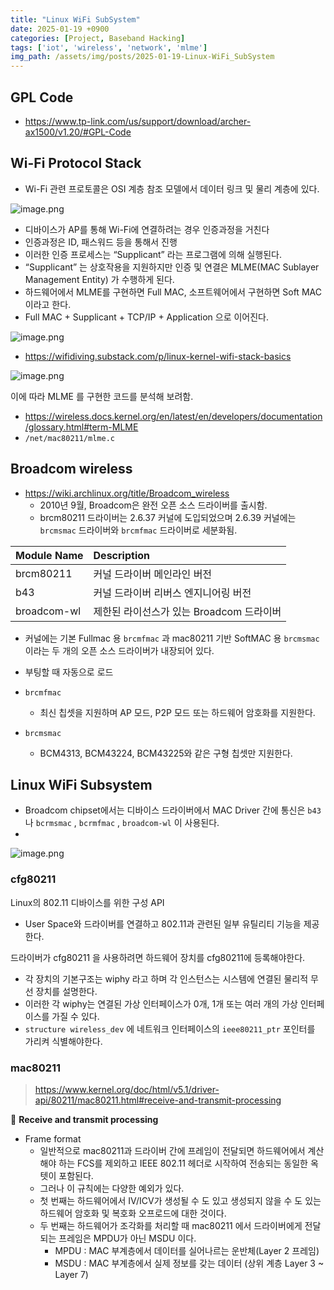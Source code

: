 ```yaml
---
title: "Linux WiFi SubSystem"
date: 2025-01-19 +0900
categories: [Project, Baseband Hacking]
tags: ['iot', 'wireless', 'network', 'mlme']
img_path: /assets/img/posts/2025-01-19-Linux-WiFi_SubSystem
---
```


## GPL Code

- https://www.tp-link.com/us/support/download/archer-ax1500/v1.20/#GPL-Code

## Wi-Fi Protocol Stack

- Wi-Fi 관련 프로토콜은 OSI 계층 참조 모델에서 데이터 링크 및 물리 계층에 있다.

![image.png](image.png)

- 디바이스가 AP를 통해 Wi-Fi에 연결하려는 경우 인증과정을 거친다
- 인증과정은 ID, 패스워드 등을 통해서 진행
- 이러한 인증 프로세스는 “Supplicant” 라는 프로그램에 의해 실행된다.
- “Supplicant” 는 상호작용을 지원하지만 인증 및 연결은 MLME(MAC Sublayer Management Entity) 가 수행하게 된다.
- 하드웨어에서 MLME를 구현하면 Full MAC, 소프트웨어에서 구현하면 Soft MAC 이라고 한다.
- Full MAC + Supplicant + TCP/IP + Application 으로 이어진다.

![image.png](image%201.png)

- https://wifidiving.substack.com/p/linux-kernel-wifi-stack-basics

![image.png](image%202.png)

이에 따라 MLME 를 구현한 코드를 분석해 보려함.

- https://wireless.docs.kernel.org/en/latest/en/developers/documentation/glossary.html#term-MLME
- `/net/mac80211/mlme.c`

## Broadcom wireless

- https://wiki.archlinux.org/title/Broadcom_wireless
    - 2010년 9월, Broadcom은 완전 오픈 소스 드라이버를 출시함.
    - brcm80211 드라이버는 2.6.37 커널에 도입되었으며 2.6.39 커널에는 `brcmsmac` 드라이버와 `brcmfmac` 드라이버로 세분화됨.

| Module Name           | Description               |
| :-------------------  | :--------------------    |
| brcm80211             | 커널 드라이버 메인라인 버전    |
| b43                   | 커널 드라이버 리버스 엔지니어링 버전 |
| broadcom-wl           | 제한된 라이선스가 있는 Broadcom 드라이버 |

- 커널에는 기본 Fullmac 용 `brcmfmac` 과 mac80211 기반 SoftMAC 용 `brcmsmac` 이라는 두 개의 오픈 소스 드라이버가 내장되어 있다.
- 부팅할 때 자동으로 로드

- `brcmfmac`
    - 최신 칩셋을 지원하며 AP 모드, P2P 모드 또는 하드웨어 암호화를 지원한다.
- `brcmsmac`
    - BCM4313, BCM43224, BCM43225와 같은 구형 칩셋만 지원한다.

## Linux WiFi Subsystem

- Broadcom chipset에서는 디바이스 드라이버에서 MAC Driver 간에 통신은 `b43` 나 `bcrmsmac` , `bcrmfmac` , `broadcom-wl` 이 사용된다.
- 

![image.png](image%203.png)

### cfg80211

Linux의 802.11 디바이스를 위한 구성 API

- User Space와 드라이버를 연결하고 802.11과 관련된 일부 유틸리티 기능을 제공한다.

드라이버가 cfg80211 을 사용하려면 하드웨어 장치를 cfg80211에 등록해야한다.

- 각 장치의 기본구조는 wiphy 라고 하며 각 인스턴스는 시스템에 연결된 물리적 무선 장치를 설명한다.
- 이러한 각 wiphy는 연결된 가상 인터페이스가 0개, 1개 또는 여러 개의 가상 인터페이스를 가질 수 있다.
- `structure wireless_dev` 에 네트워크 인터페이스의 `ieee80211_ptr` 포인터를 가리켜 식별해야한다.

### mac80211

> https://www.kernel.org/doc/html/v5.1/driver-api/80211/mac80211.html#receive-and-transmit-processing
> 

📨 **Receive and transmit processing**

- Frame format
    - 일반적으로 mac80211과 드라이버 간에 프레임이 전달되면  하드웨어에서 계산해야 하는 FCS를 제외하고 IEEE 802.11 헤더로 시작하여 전송되는 동일한 옥텟이 포함된다.
    - 그러나 이 규칙에는 다양한 예외가 있다.
    - 첫 번째는 하드웨어에서 IV/ICV가 생성될 수 도 있고 생성되지 않을 수 도 있는 하드웨어 암호화 및 복호화 오프로드에 대한 것이다.
    - 두 번째는 하드웨어가 조각화를 처리할 때 mac80211 에서 드라이버에게 전달되는 프레임은 MPDU가 아닌 MSDU 이다.
        - MPDU : MAC 부계층에서 데이터를 실어나르는 운반체(Layer 2 프레임)
        - MSDU : MAC 부계층에서 실제 정보를 갖는 데이터 (상위 계층 Layer 3 ~ Layer 7)